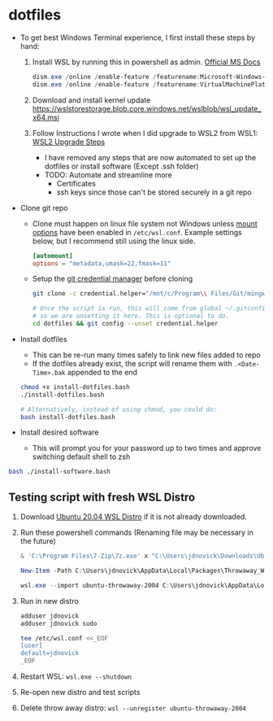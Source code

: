 # dotfiles

- To get best Windows Terminal experience, I first install these steps by hand:

  1. Install WSL by running this in powershell as admin. [Official MS Docs](https://docs.microsoft.com/en-us/windows/wsl/install-win10)

      ```powershell
      dism.exe /online /enable-feature /featurename:Microsoft-Windows-Subsystem-Linux /all /norestart
      dism.exe /online /enable-feature /featurename:VirtualMachinePlatform /all /norestart
      ```

  1. Download and install kernel update <https://wslstorestorage.blob.core.windows.net/wslblob/wsl_update_x64.msi>
  1. Follow Instructions I wrote when I did upgrade to WSL2 from WSL1: [WSL2 Upgrade Steps](./docs/WSL2UpgradeSteps.md)
     - I have removed any steps that are now automated to set up the dotfiles or install software (Except .ssh folder)
     - TODO: Automate and streamline more
       - Certificates
       - ssh keys since those can't be stored securely in a git repo

- Clone git repo

  - Clone must happen on linux file system not Windows unless [mount options](https://docs.microsoft.com/en-us/windows/wsl/wsl-config#mount-options)
    have been enabled in `/etc/wsl.conf`. Example settings below, but I recommend still using the linux side.

    ```conf
    [automount]
    options = "metadata,umask=22,fmask=11"
    ```

  - Setup the [git credential manager](https://github.com/microsoft/Git-Credential-Manager-for-Windows/releases) before cloning

    ```bash
    git clone -c credential.helper="/mnt/c/Program\\ Files/Git/mingw64/libexec/git-core/git-credential-manager.exe" https://gitlab.infiniteenergy.dev/Jdnovick/dotfiles.git

    # Once the script is run, this will come from global ~/.gitconfig
    # so we are unsetting it here. This is optional to do.
    cd dotfiles && git config --unset credential.helper
    ```

- Install dotfiles

  - This can be re-run many times safely to link new files added to repo
  - If the dotfiles already exist, the script will rename them with `.<Date-Time>.bak` appended to the end

  ```bash
  chmod +x install-dotfiles.bash
  ./install-dotfiles.bash

  # Alternatively, instead of using chmod, you could do:
  bash install-dotfiles.bash
  ```

- Install desired software
  - This will prompt you for your password up to two times and approve switching default shell to zsh

```bash
bash ./install-software.bash
```

## Testing script with fresh WSL Distro

1. Download [Ubuntu 20.04 WSL Distro](https://aka.ms/wslubuntu2004) if it is not already downloaded.

1. Run these powershell commands (Renaming file may be necessary in the future)

    ```powershell
    & 'C:\Program Files\7-Zip\7z.exe' x "C:\Users\jdnovick\Downloads\Ubuntu_2004.2020.424.0_x64.appx" "-oC:\Users\jdnovick\Downloads\Ubuntu_2004.2020.424.0_x64" -y

    New-Item -Path C:\Users\jdnovick\AppData\Local\Packages\Throwaway_WSL_Ubuntu -ItemType Directory

    wsl.exe --import ubuntu-throwaway-2004 C:\Users\jdnovick\AppData\Local\Packages\Throwaway_WSL_Ubuntu C:\Users\jdnovick\Downloads\Ubuntu_2004.2020.424.0_x64\install.tar.gz --version 2
    ```

1. Run in new distro

    ```bash
    adduser jdnovick
    adduser jdnovick sudo

    tee /etc/wsl.conf <<_EOF
    [user]
    default=jdnovick
    _EOF
    ```

1. Restart WSL: `wsl.exe --shutdown`
1. Re-open new distro and test scripts
1. Delete throw away distro: `wsl --unregister ubuntu-throwaway-2004`
